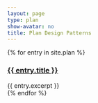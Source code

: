 ```yaml
---
layout: page
type: plan
show-avatar: no
title: Plan Design Patterns
---
```

{% for entry in site.plan %}
<div class="pattern">
    <h3><a href="{{ entry.url }}">{{ entry.title }}</a></h3>
    {{ entry.excerpt }}
</div>
{% endfor %}